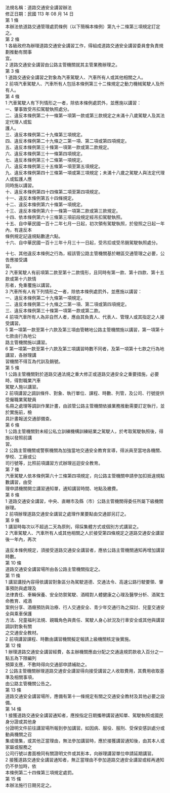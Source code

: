 法規名稱：道路交通安全講習辦法  
修正日期：民國 113 年 08 月 14 日  
第 1 條  
本辦法依道路交通管理處罰條例（以下簡稱本條例）第九十二條第三項規定訂定之。  
第 2 條  
1 各級政府為辦理道路交通安全講習工作，得組成道路交通安全講習委員會負責規劃推動有關事  
宜。  
2 道路交通安全講習由公路主管機關就其主管業務辦理之。  
第 3 條  
1 道路交通安全講習之對象為汽車駕駛人、汽車所有人或其他相關之人。  
2 前項汽車駕駛人、汽車所有人包括本條例第三十二條規定之動力機械駕駛人及所有人。  
第 4 條  
1 汽車駕駛人有下列情形之一者，除依本條例處罰外，並應施以講習：  
一、肇事致受吊扣駕駛執照處分。  
二、違反本條例第二十一條第一項第一款或第三款規定之未滿十八歲駕駛人及其法定代理人或監  
護人。  
三、違反本條例第二十九條第三項規定。  
四、違反本條例第二十九條之二第一項、第二項或第四項規定。  
五、違反本條例第三十條第一項第一款或第二款規定。  
六、違反本條例第三十一條第四項規定。  
七、違反本條例第三十二條第一項規定。  
八、違反本條例第三十五條第一項至第五項規定。  
九、違反本條例第四十三條第一項或第三項規定；未滿十八歲之駕駛人與法定代理人或監護人應  
同時施以講習。  
十、違反本條例第四十四條第二項至第四項規定。  
十一、違反本條例第五十四條規定。  
十二、違反本條例第六十條第一項規定。  
十三、違反本條例第六十一條第一項第二款或第三款規定。  
十四、依本條例第六十三條第三項前段規定經吊扣駕駛執照。  
十五、自中華民國一百十二年七月一日起，初次領有駕駛執照，於發照之日起一年內，有違反本  
條例規定記違規點數達六點。  
十六、自中華民國一百十三年十月三十一日起，受吊扣或受吊銷駕駛執照處分。  


十七、其他違反本條例之行為，經該管公路主管機關基於轄區交通管理之必要，公告應接受講  
習。  
2 汽車駕駛人有前項第二款至第十二款情形，且同時有第一款、第十四款、第十五款或第十六款情  
形者，免重覆施以講習。  
3 汽車所有人有下列情形之一者，除依本條例處罰外，並應施以講習：  
一、違反本條例第二十九條第一項規定。  
二、違反本條例第二十九條之二第一項、第二項或第四項規定。  
三、違反本條例第三十條第一項第一款或第二款。  
4 前項汽車所有人為非自然人者，應由其負責人、代表人、管理人或其指定之人接受講習。  
5 第一項第一款至第十六款及第三項由管轄地公路主管機關施以講習，第一項第十七款由行為地公  
路主管機關施以講習。  
6 第一項第一款至第十六款及第三項講習時數不同者，及第一項第十七款之行為地講習，各辦理講  
習機關不得互為代訓及銷號。  
第 5 條  
1 公路主管機關對於道路交通法規之重大修正或道路交通安全之重要措施，必要時，得對職業汽車  
駕駛人施以講習。  
2 前項講習之調訓條件、對象、執行單位、課程、時數、列管，及公司、行號提供受僱職業駕駛員  
名冊之處理等調訓作業計畫，由該管公路主管機關依據業務推動需要訂定執行，並於實施前，檢  
具計畫報送交通部備查。  
第 6 條  
1 公路主管機關對未經公私立訓練機構訓練結業之駕駛人，於考取駕駛執照後，得施以發照前講  
習。  
2 公路主管機關或警察機關為加強當地交通安全教育宣導，得派員至當地各機關、學校、工廠或公  
司行號等，比照前項講習方式辦理巡迴安全教育。  
第 7 條  
汽車駕駛人依本條例第六十三條第四項規定，向公路主管機關申請參加扣抵違規點數講習，由受  
理申請機關開立講習通知單，通知講習時間、地點及繳費。  
第 8 條  
1 道路交通安全講習，中央、直轄市及縣（市）公路主管機關得委任所屬下級機關辦理。  
2 前項辦理道路交通安全講習之處理作業要點由交通部另訂之。  
第 9 條  
1 講習時每次以不超過二天為原則，得採集體方式或個別方式講習之。  
2 汽車駕駛人、汽車所有人或其他相關之人於接受第四條規定之道路交通安全講習後一年內，再次  


違反本條例規定，須接受道路交通安全講習者，應依公路主管機關通知再增加講習時數。  
第 10 條  
道路交通安全講習場所由各公路主管機關指定之。  
第 11 條  
1 講習講授內容得依講習對象區分為駕駛道德、交通法令、高速公路行駛要領、肇事預防與處理及  
法律責任、車輛保養、安全防禦駕駛、酒精對人體健康之心理及醫學分析、酒駕生命教育、戒酒  
案例分享、酒癮預防與治療、行人交通安全、青少年交通行為之探討、兒童交通安全與乘車保護  
方法、兒童福利法規、親職角色與責任、駕駛人身心狀況及行車安全或其他與講習調訓對象有關  
之交通安全教材。  
2 前項講習課程、時數由講習機關擬定報請上級機關核定後實施。  
第 12 條  
1 辦理道路交通安全講習經費，各主辦機關應由分配之交通違規罰款收入百分之一點五為下限編列  
預算支應，不敷時得向交通部申請補助之。  
2 公路主管機關辦理道路交通安全講習得向接受講習之人收取費用，其費用收取基準及相關事項，  
由公路主管機關公告之。  
第 13 條  
道路交通安全講習場所，應備有第十一條規定有關之交通安全教材及其他必要之設備。  
第 14 條  
1 接獲道路交通安全講習通知者，應按指定日期攜帶講習通知單、駕駛執照或國民身分證或其他身  
分證明文件前往講習場所報到參加講習。如因病、服役、服刑、受保安感訓處分或動員機關之召  
集或徵集，或其他正當理由，無法參加講習時，應於接獲講習通知後，由其本人或家屬或服務之  
公司行號以書面檢同有關證明文件或其影本，向辦理講習單位申請延期講習。  
2 接獲道路交通安全講習通知者，無正當理由不參加道路交通安全講習或經再通知仍不參加時，依  
本條例第二十四條第三項規定處罰。  
第 15 條  
本辦法施行日期另定之。  


